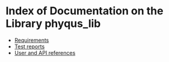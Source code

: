 # Index of Documentation on the Library phyqus_lib

* [Requirements](./Requirements/index.md)
* [Test reports](./Tests/index.md)
* [User and API references](./References/index.md)

